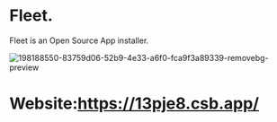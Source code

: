 # Fleet.
Fleet is an Open Source App installer.


![198188550-83759d06-52b9-4e33-a6f0-fca9f3a89339-removebg-preview](https://user-images.githubusercontent.com/96053222/198190182-09e0d226-c393-490a-9014-aebace1933d3.png)

# Website:https://13pje8.csb.app/

